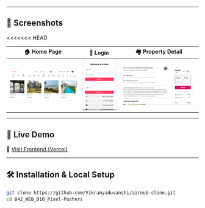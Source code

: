 
---

## 📸 Screenshots
<<<<<<< HEAD

| 🏠 Home Page | 🔐 Login | 🏘️ Property Detail | 
|-------------|----------|---------------------|
| ![](./assets/home.png) | ![](./assets/login.png) | ![](./assets/product.png)  

---

## 🚀 Live Demo

🔗 [Visit Frontend (Vercel)](https://airnub-clone-beta.vercel.app/)

---

## 🛠 Installation & Local Setup

```bash
git clone https://github.com/Vikramyaduvanshi/airnub-clone.git
cd B42_WEB_010_Pixel-Pushers


